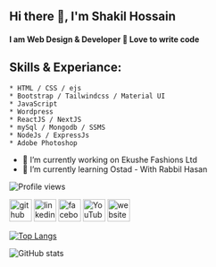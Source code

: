 ## Hi there 👋, I'm Shakil Hossain <border />
####  I am Web Design & Developer 👑 Love to write code

## Skills & Experiance:
    * HTML / CSS / ejs
    * Bootstrap / Tailwindcss / Material UI
    * JavaScript
    * Wordpress
    * ReactJS / NextJS
    * mySql / Mongodb / SSMS
    * NodeJs / ExpressJs
    * Adobe Photoshop

- 🔭 I’m currently working on Ekushe Fashions Ltd 
- 🌱 I’m currently learning Ostad - With Rabbil Hasan 

![Profile views](https://gpvc.arturio.dev/shakil5281)  


[<img src='https://cdn.jsdelivr.net/npm/simple-icons@3.0.1/icons/github.svg' alt='github' height='40'>](https://github.com/shakil5281)  [<img src='https://cdn.jsdelivr.net/npm/simple-icons@3.0.1/icons/linkedin.svg' alt='linkedin' height='40'>](https://www.linkedin.com/in/bd-shakil/)  [<img src='https://cdn.jsdelivr.net/npm/simple-icons@3.0.1/icons/facebook.svg' alt='facebook' height='40'>](https://www.facebook.com/SHAKIL.HOSSEN.5555/)  [<img src='https://cdn.jsdelivr.net/npm/simple-icons@3.0.1/icons/youtube.svg' alt='YouTube' height='40'>](https://www.youtube.com/channel/UCQkXdI4T7KLOTIZqhCUekRQ)  [<img src='https://cdn.jsdelivr.net/npm/simple-icons@3.0.1/icons/icloud.svg' alt='website' height='40'>](https://healthxpart.com/)  

[![Top Langs](https://github-readme-stats.vercel.app/api/top-langs/?username=shakil5281)](https://github.com/anuraghazra/github-readme-stats)

![GitHub stats](https://github-readme-stats.vercel.app/api?username=shakil5281&show_icons=true&count_private=true)  


